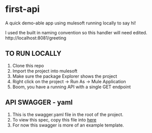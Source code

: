# first-api
A quick demo-able app using mulesoft running locally to say hi!

I used the built in naming convention so this handler will need edited.
http://localhost:8081/greeting

## TO RUN LOCALLY
1. Clone this repo
2. Import the project into mulesoft
3. Make sure the package Explorer shows the project
4. Right click on the project -> Run As -> Mule Application
5. Boom, you have a running API with a single GET endpoint

## API SWAGGER - yaml
1. This is the swagger.yaml file in the root of the project.
2. To view this spec, copy this file into [here](http://editor.swagger.io/)
3. For now this swagger is more of an example template.
